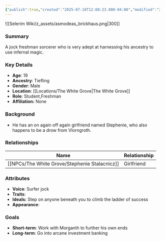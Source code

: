 ```yaml
---
{"publish":true,"created":"2025-07-18T12:08:23.000-04:00","modified":"2025-07-18T12:23:52.619-04:00","published":"2025-07-18T12:23:52.619-04:00","cssclasses":"","Age":"19","Ancestry":"Tiefling","Gender":"Male","Location":["[[The White Grove]]"],"Role":["Student","Freshman"],"Affiliation":["None"]}
---
```


![[Selerim Wiki/z_assets/asmodeas_brickhaus.png|300]]
### Summary
A jock freshman sorcerer who is very adept at harnessing his ancestry to use infernal magic.

### Key Details
- **Age**: 19
- **Ancestry**: Tiefling
- **Gender**: Male
- **Location**: [[Locations/The White Grove\|The White Grove]]
- **Role**: Student,Freshman
- **Affiliation:** None

### Background
- He has an on again off again girlfriend named Stephenie, who also happens to be a drow from Vlorngroth.

### Relationships

| Name                     | Relationship |
| ------------------------ | ------------ |
| [[NPCs/The White Grove/Stephenie Stalacnicz]] | Girlfriend   |


### Attributes
- **Voice**: Surfer jock
- **Traits**: 
- **Ideals:** Step on anyone beneath you to climb the ladder of success
- **Appearance**:

### Goals
- **Short-term**:  Work with Morganth to further his own ends
- **Long-term**: Go into arcane investment banking


